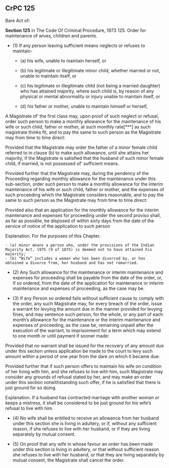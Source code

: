 ## CrPC 125

Bare Act of: 

**Section 125** in The Code Of Criminal Procedure, 1973
125. Order for maintenance of wives, children and parents.

- (1) If any person leaving sufficient means neglects or refuses to maintain-

	- (a) his wife, unable to maintain herself, or

	- (b) his legitimate or illegitimate minor child, whether married or not, unable to maintain itself, or

	- (c) his legitimate or illegitimate child (not being a married daughter) who has attained majority, where such child is, by reason of any physical or mental abnormality or injury unable to maintain itself, or

	- (d) his father or mother, unable to maintain himself or herself,

A Magistrate of’ the first class may, upon proof of such neglect or refusal, order such person to make a monthly allowance for the maintenance of his wife or such child, father or mother, at such monthly rate[***] as such magistrate thinks fit, and to pay the same to such person as the Magistrate may from time to time direct:

Provided that the Magistrate may order the father of a minor female child referred to in clause (b) to make such allowance, until she attains her majority, if the Magistrate is satisfied that the husband of such minor female child, if married, is not possessed of’ sufficient means.

Provided further that the Magistrate may, during the pendency of the Proceeding regarding monthly allowance for the maintenance under this sub-section, order such person to make a monthly allowance for the interim maintenance of his wife or such child, father or mother, and the expenses of such proceeding which the Magistrate considers reasonable, and to pay the same to such person as the Magistrate may from time to time direct:

Provided also that an application for the monthly allowance for the interim maintenance and expenses for proceeding under the second proviso shall, as far as possible, be disposed of within sixty days from the date of the service of notice of the application to such person

Explanation. For the purposes of this Chapter.

	- (a) minor means a person who, under the provisions of the Indian Majority Act, 1975 (9 of 1875) is deemed not to have attained his majority;
	- (b) “Wife” includes a woman who has been divorced by, or has obtained a divorce from, her husband and has not remarried.

- (2) Any Such allowance for the maintenance or interim maintenance and expenses for proceeding shall be payable from the date of the order, or, if so ordered, from the date of the application for maintenance or interim maintenance and expenses of proceeding, as the case may be.

- (3) If any Person so ordered fails without sufficient cause to comply with the order, any such Magistrate may, for every breach of the order, issue a warrant for levying the amount due in the manner provided for levying fines, and may sentence such person, for the whole, or any part of each month’s  allowance for the maintenance or the interim maintenance and expenses of proceeding, as the case be, remaining unpaid after the execution of the warrant, to imprisonment for a term which may extend to one month or until payment if sooner made:

Provided that no warrant shall be issued for the recovery of any amount due under this section unless application be made to the court to levy such amount within a period of one year from the dare on which it became due:

Provided further that if such person offers to maintain his wife on condition of her living with him, and she refuses to live with him, such Magistrate may consider any grounds of refusal stated by her, and may make an order under this section notwithstanding such offer, if he is satisfied that there is just ground for so doing.

Explanation. If a husband has contracted marriage with another woman or keeps a mistress, it shall be considered to be just ground for his wife’s refusal to live with him.

- (4) No wife shall be entitled to receive an allowance from her husband under this section she is living in adultery, or if, without any sufficient reason, if she refuses to live with her husband, or if they are living separately by mutual consent.

- (5) On proof that any wife in whose favour an order has been made under this section is living in adultery, or that without sufficient reason she refuses to live with her husband, or that they are living separately by mutual consent, the Magistrate shall cancel the order.